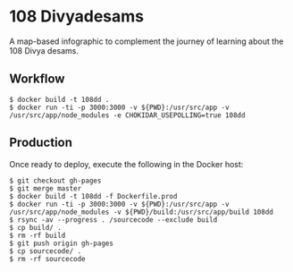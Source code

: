 # 108 Divyadesams

A map-based infographic to complement the journey of learning about the 108 Divya desams.

## Workflow
```
$ docker build -t 108dd .
$ docker run -ti -p 3000:3000 -v ${PWD}:/usr/src/app -v /usr/src/app/node_modules -e CHOKIDAR_USEPOLLING=true 108dd
```

## Production
Once ready to deploy, execute the following in the Docker host:
```
$ git checkout gh-pages
$ git merge master
$ docker build -t 108dd -f Dockerfile.prod
$ docker run -ti -p 3000:3000 -v ${PWD}:/usr/src/app -v /usr/src/app/node_modules -v ${PWD}/build:/usr/src/app/build 108dd
$ rsync -av --progress . /sourcecode --exclude build
$ cp build/ .
$ rm -rf build
$ git push origin gh-pages
$ cp sourcecode/ .
$ rm -rf sourcecode
```
